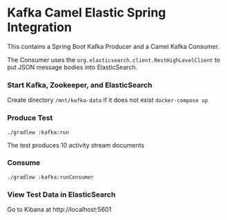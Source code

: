Kafka Camel Elastic Spring Integration 
==============

This contains a Spring Boot Kafka Producer and a Camel Kafka Consumer.

The Consumer uses the `org.elasticsearch.client.RestHighLevelClient` to put JSON message bodies into ElasticSearch.

### Start Kafka, Zookeeper, and ElasticSearch
Create directory `/mnt/kafka-data` if it does not exist
`docker-compose up`

### Produce Test
`./gradlew :kafka:run`

The test produces 10 activity stream documents

### Consume
`./gradlew :kafka:runConsumer`

### View Test Data in ElasticSearch
Go to Kibana at http://localhost:5601 
